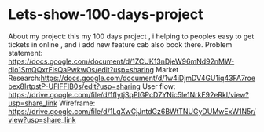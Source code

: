 # Lets-show-100-days-project
About my project: this my 100 days project ,
i helping to peoples easy to get tickets in online ,
and i add new feature cab also book there.
Problem statement: https://docs.google.com/document/d/1ZCUK13nDjeW96mNd92nMW-dIo1SmQQxrFlsQaPwkwOs/edit?usp=sharing
Market Research:https://docs.google.com/document/d/1w4iDjmDV4GU1iq43FA7roebex8IrtpstP-UFlFFIB0s/edit?usp=sharing
User flow: https://drive.google.com/file/d/1fIytjSqPIGPcD7YNic5le1NrkF92eRkl/view?usp=share_link
Wireframe: https://drive.google.com/file/d/1LqXwCjJntdGz6BWtTNUGyDUMwExW1N5r/view?usp=share_link
